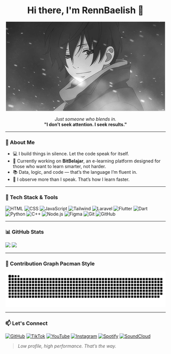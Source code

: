 <h1 align="center">Hi there, I'm RennBaelish 👋</h1>

<p align="center">
  <img src="img/fav2.gif" width="" alt="My cool GIF" />
</p>

<p align="center">
  <em>Just someone who blends in.</em><br>
  <b>"I don’t seek attention. I seek results."</b>
</p>

---

### 📍 About Me
- 💻 I build things in silence. Let the code speak for itself.
- 🧩 Currently working on **BitBelajar**, an e-learning platform designed for those who want to learn smarter, not harder.
- 📚 Data, logic, and code — that’s the language I’m fluent in.
- 🧠 I observe more than I speak. That’s how I learn faster.

---

### 💼 Tech Stack & Tools

![HTML](https://img.shields.io/badge/-HTML5-E34F26?logo=html5&logoColor=white&style=flat)
![CSS](https://img.shields.io/badge/-CSS3-1572B6?logo=css3&logoColor=white&style=flat)
![JavaScript](https://img.shields.io/badge/-JavaScript-F7DF1E?logo=javascript&logoColor=black&style=flat)
![Tailwind](https://img.shields.io/badge/-Tailwind_CSS-38B2AC?logo=tailwind-css&logoColor=white&style=flat)
![Laravel](https://img.shields.io/badge/-Laravel-FF2D20?logo=laravel&logoColor=white&style=flat)
![Flutter](https://img.shields.io/badge/-Flutter-02569B?logo=flutter&logoColor=white&style=flat)
![Dart](https://img.shields.io/badge/-Dart-0175C2?logo=dart&logoColor=white&style=flat)
![Python](https://img.shields.io/badge/-Python-3776AB?logo=python&logoColor=white&style=flat)
![C++](https://img.shields.io/badge/-C++-00599C?logo=c%2B%2B&logoColor=white&style=flat)
![Node.js](https://img.shields.io/badge/-Node.js-339933?logo=node.js&logoColor=white&style=flat)
![Figma](https://img.shields.io/badge/-Figma-F24E1E?logo=figma&logoColor=white&style=flat)
![Git](https://img.shields.io/badge/-Git-F05032?logo=git&logoColor=white&style=flat)
![GitHub](https://img.shields.io/badge/-GitHub-181717?logo=github&logoColor=white&style=flat)

---

### 📊 GitHub Stats

<div align="left">
  <img src="https://github-readme-stats.vercel.app/api?username=RenBaelish&show_icons=true&theme=midnight-purple&hide_title=true&include_all_commits=true&count_private=true" width="48%" />
  <img src="https://github-readme-stats.vercel.app/api/top-langs/?username=RenBaelish&layout=compact&theme=midnight-purple&hide_title=true" width="48%" />
</div>

---


### 👾 Contribution Graph Pacman Style

![Pacman](https://github.com/platane/snk/raw/output/github-contribution-grid-snake.svg)

---

### 📫 Let's Connect


[![GitHub](https://img.shields.io/badge/-GitHub-181717?logo=github&logoColor=white&style=flat)](https://github.com/RenBaelish)
[![TikTok](https://img.shields.io/badge/-@rennbaelish-000000?logo=tiktok&logoColor=white&style=flat)](https://www.tiktok.com/@rennbaelish?is_from_webapp=1&sender_device=pc)
[![YouTube](https://img.shields.io/badge/-YouTube-FF0000?logo=youtube&logoColor=white&style=flat)](https://youtube.com/@rapiimv7240?si=7BfsdRv5ZN5xh0_F)
[![Instagram](https://img.shields.io/badge/-Instagram-E4405F?logo=instagram&logoColor=white&style=flat)](https://www.instagram.com/owl.rapii/)
[![Spotify](https://img.shields.io/badge/-Spotify-1DB954?logo=spotify&logoColor=white&style=flat)](https://open.spotify.com/user/315trdsemxcykz2cbxcqi4xsproy?si=23eabc996d6f4137)
[![SoundCloud](https://img.shields.io/badge/-SoundCloud-FF5500?logo=soundcloud&logoColor=white&style=flat)](https://soundcloud.com/rapii-mp4-audio?utm_source=clipboard&utm_medium=text&utm_campaign=social_sharing)

> *Low profile, high performance. That’s the way.*
